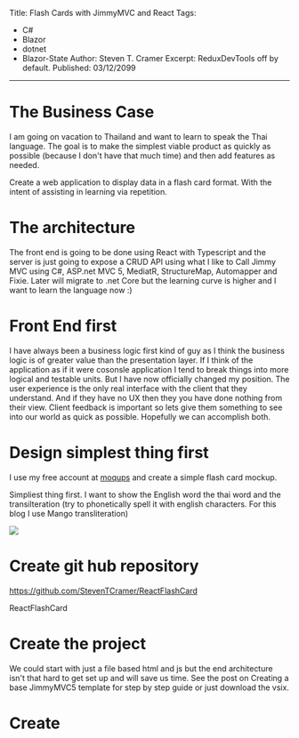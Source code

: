 Title: Flash Cards with JimmyMVC and React
Tags: 
  - C# 
  - Blazor 
  - dotnet 
  - Blazor-State
Author: Steven T. Cramer
Excerpt: ReduxDevTools off by default. 
Published: 03/12/2099
---

# The Business Case

I am going on vacation to Thailand and want to learn to speak the Thai language. The goal is to make the simplest viable product as quickly as possible (because I don't have that much time) and then add features as needed.

Create a web application to display data in a flash card format.  With the intent of assisting in learning via repetition.

# The architecture

The front end is going to be done using React with Typescript and the server is just going to expose a CRUD API using what I like to Call Jimmy MVC using C#, ASP.net MVC 5, MediatR, StructureMap, Automapper and Fixie.  Later will migrate to .net Core but the learning curve is higher and I want to learn the language now :)

# Front End first
I have always been a business logic first kind of guy as I think the business logic is of greater value than the presentation layer.  If I think of the application as if it were cosonsle application I tend to break things into more logical and testable units.  But I have now officially changed my position.  The user experience is the only real interface with the client that they understand.  And if they have no UX then they you have done nothing from their view.  Client feedback is important so lets give them something to see into our world as quick as possible.  Hopefully we can accomplish both.

# Design simplest thing first

I use my free account at [moqups](http://moqups.com) and create a simple flash card mockup.

Simpliest thing first.  I want to show the English word the thai word and the transilteration (try to phonetically spell it with english characters.  For this blog I use Mango transliteration)

![](/content/images/2016/06/Mock1.png)

# Create git hub repository

https://github.com/StevenTCramer/ReactFlashCard

ReactFlashCard

# Create the project

We could start with just a file based html and js but the end architecture isn't that hard to get set up and will save us time.  See the post on Creating a base JimmyMVC5 template for step by step guide or just download the vsix.

# Create 













